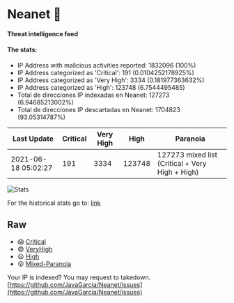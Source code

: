 # Neanet :hocho:
#### Threat intelligence feed
#### The stats:

- IP Address with malicious activities reported: 1832096 (100%)
- IP Address categorized as 'Critical':  191 (0.0104252178925%)
- IP Address categorized as 'Very High':  3334 (0.181977363632%)
- IP Address categorized as 'High':  123748 (6.7544495485)
- Total de direcciones IP indexadas en Neanet:  127273 (6.94685213002%)
- Total de direcciones IP descartadas en Neanet:  1704823 (93.05314787%)

| Last Update | Critical | Very High | High | Paranoia |
| --- | --- | --- | --- | --- |
| 2021-06-18 05:02:27 | 191 | 3334 | 123748 | 127273 mixed list (Critical + Very High + High)|

![Stats](https://docs.google.com/spreadsheets/d/e/2PACX-1vSnaNMIXVabIpDJjufMlzH7poXnshF3mgd8Is1g9ytUEzVsP5my4Trn8f-xkoLLQ38xpL3HtmUexLo6/pubchart?oid=501124687&format=image)

For the historical stats go to: [link](/stats.csv)
## Raw
- :scream: [Critical](https://raw.githubusercontent.com/JavaGarcia/Neanet/master/blacklists/neanet_critical.txt)
- :fearful: [VeryHigh](https://raw.githubusercontent.com/JavaGarcia/Neanet/master/blacklists/neanet_veryHigh.txtt)
- :frowning: [High](https://raw.githubusercontent.com/JavaGarcia/Neanet/master/blacklists/neanet_high.txt)
- :dizzy_face: [Mixed-Paranoia](https://raw.githubusercontent.com/JavaGarcia/Neanet/master/blacklists/neanet_all.txt)


Your IP is indexed? You may request to takedown. [https://github.com/JavaGarcia/Neanet/issues](https://github.com/JavaGarcia/Neanet/issues)











































































































































































































































































































































































































































































































































































































































































































































































































































































































































































































































































































































































































































































































































































































































































































































































































































































































































































































































































































































































































































































































































































































































































































































































































































































































































































































































































































































































































































































































































































































































































































































































































































































































































































































































































































































































































































































































































































































































































































































































































































































































































































































































































































































































































































































































































































































































































































































































































































































































































































































































































































































































































































































































































































































































































































































































































































































































































































































































































































































































































































































































































































































































































































































































































































































































































































































































































































































































































































































































































































































































































































































































































































































